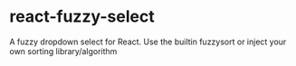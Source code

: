 # react-fuzzy-select
A fuzzy dropdown select for React. Use the builtin fuzzysort or inject your own sorting library/algorithm
